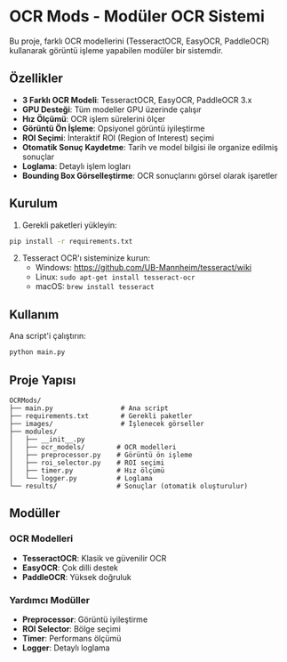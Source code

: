 # OCR Mods - Modüler OCR Sistemi

Bu proje, farklı OCR modellerini (TesseractOCR, EasyOCR, PaddleOCR) kullanarak görüntü işleme yapabilen modüler bir sistemdir.

## Özellikler

- **3 Farklı OCR Modeli**: TesseractOCR, EasyOCR, PaddleOCR 3.x
- **GPU Desteği**: Tüm modeller GPU üzerinde çalışır
- **Hız Ölçümü**: OCR işlem sürelerini ölçer
- **Görüntü Ön İşleme**: Opsiyonel görüntü iyileştirme
- **ROI Seçimi**: İnteraktif ROI (Region of Interest) seçimi
- **Otomatik Sonuç Kaydetme**: Tarih ve model bilgisi ile organize edilmiş sonuçlar
- **Loglama**: Detaylı işlem logları
- **Bounding Box Görselleştirme**: OCR sonuçlarını görsel olarak işaretler

## Kurulum

1. Gerekli paketleri yükleyin:
```bash
pip install -r requirements.txt
```

2. Tesseract OCR'ı sisteminize kurun:
   - Windows: https://github.com/UB-Mannheim/tesseract/wiki
   - Linux: `sudo apt-get install tesseract-ocr`
   - macOS: `brew install tesseract`

## Kullanım

Ana script'i çalıştırın:
```bash
python main.py
```

## Proje Yapısı

```
OCRMods/
├── main.py                 # Ana script
├── requirements.txt        # Gerekli paketler
├── images/                 # İşlenecek görseller
├── modules/
│   ├── __init__.py
│   ├── ocr_models/        # OCR modelleri
│   ├── preprocessor.py    # Görüntü ön işleme
│   ├── roi_selector.py    # ROI seçimi
│   ├── timer.py           # Hız ölçümü
│   └── logger.py          # Loglama
└── results/               # Sonuçlar (otomatik oluşturulur)
```

## Modüller

### OCR Modelleri
- **TesseractOCR**: Klasik ve güvenilir OCR
- **EasyOCR**: Çok dilli destek
- **PaddleOCR**: Yüksek doğruluk

### Yardımcı Modüller
- **Preprocessor**: Görüntü iyileştirme
- **ROI Selector**: Bölge seçimi
- **Timer**: Performans ölçümü
- **Logger**: Detaylı loglama
